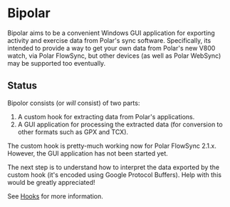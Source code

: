 # Bipolar

Bipolar aims to be a convenient Windows GUI application for exporting activity
and exercise data from Polar's sync software.  Specifically, its intended to
provide a way to get your own data from Polar's new V800 watch, via Polar
FlowSync, but other devices (as well as Polar WebSync) may be supported too
eventually.

## Status

Bipolor consists (or _will_ consist) of two parts:

1. A custom hook for extracting data from Polar's applications.
2. A GUI application for processing the extracted data (for conversion to other
   formats such as GPX and TCX).

The custom hook is pretty-much working now for Polar FlowSync 2.1.x.  However,
the GUI application has not been started yet.

The next step is to understand how to interpret the data exported by the custom
hook (it's encoded using Google Protocol Buffers).  Help with this would be
greatly appreciated!

See [Hooks](../../wiki/Hooks) for more information.
